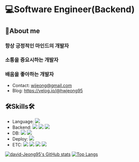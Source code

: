 # 💻Software Engineer(Backend)

## 🙋About me

### 항상 긍정적인 마인드의 개발자

### 소통을 중요시하는 개발자

### 배움을 좋아하는 개발자

- Contact: wijeong@gmail.com 
- Blog: https://velog.io/@hwjeong95

## 🛠Skills🛠

- Language: <img src="https://img.shields.io/badge/JavaScript-yellow?style=flat-square&logo=JavaScript&logoColor=black"/>
- Backend: <img src="https://img.shields.io/badge/Node.jS-green?style=flat-square&logo=Node.js&logoColor=black"/> <img src="https://img.shields.io/badge/Express-skyblue?style=flat-square&logo=Express&logoColor=black"/> <img src="https://img.shields.io/badge/Elasticsearch-yellow?style=flat-square&logo=Elasticsearch&logoColor=black"/> 
- DB: <img src="https://img.shields.io/badge/MySQL-blue?style=flat-square&logo=MySQL&logoColor=black"/> <img src="https://img.shields.io/badge/Sequelize-blue?style=flat-square&logo=Sequelize&logoColor=white"/>
- Deploy: <img src="https://img.shields.io/badge/AWS-232F3E?style=flat-square&logo=Amazon AWS&logoColor=orange"/> 
- ETC: <img src="https://img.shields.io/badge/Git-F05032?style=flat-square&logo=Git&logoColor=white"/> <img src="https://img.shields.io/badge/Notion-black?style=flat-square&logo=Notion&logoColor=white"/> <img src="https://img.shields.io/badge/Discord-5865F2?style=flat-square&logo=Discord&logoColor=white"/> <img src="https://img.shields.io/badge/Slack-4A154B?style=flat-square&logo=Slack&logoColor=white"/>


[![david-Jeong95's GitHub stats](https://github-readme-stats.vercel.app/api?username=david-Jeong95&show_icons=true&theme=radical)](https://github.com/anuraghazra/github-readme-stats)
[![Top Langs](https://github-readme-stats.vercel.app/api/top-langs/?username=david-Jeong95)](https://github.com/anuraghazra/github-readme-stats)


<!--
**david-Jeong95/david-Jeong95** is a ✨ _special_ ✨ repository because its `README.md` (this file) appears on your GitHub profile.

Here are some ideas to get you started:

- 🔭 I’m currently working on ...
- 🌱 I’m currently learning ...
- 👯 I’m looking to collaborate on ...
- 🤔 I’m looking for help with ...
- 💬 Ask me about ...
- 📫 How to reach me: ...
- 😄 Pronouns: ...
- ⚡ Fun fact: ...
-->
